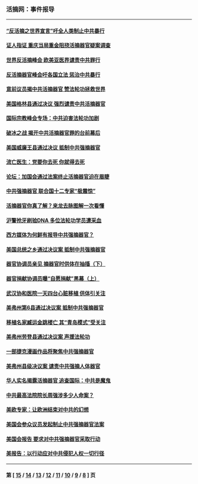 ### 活摘网：事件报导
---
#### [“反活摘之世界宣言”吁全人类制止中共暴行](../../pages/nf5877/n13259730.md?10310430) 
#### [证人指证 重庆当局重金阻挠活摘器官疑案调查](../../pages/nf5877/n13259127.md?10310430) 
#### [世界反活摘峰会 欧美亚医界谴责中共罪行](../../pages/nf5877/n13253550.md?10310430) 
#### [反活摘器官峰会吁各国立法 惩治中共暴行](../../pages/nf5877/n13245052.md?10310430) 
#### [意前议员揭中共活摘器官 赞法轮功拯救世界](../../pages/nf5877/n13203445.md?10310430) 
#### [美国格林县通过决议 强烈谴责中共活摘器官](../../pages/nf5877/n13119367.md?10310430) 
#### [国际宗教峰会专场：中共迫害法轮功加剧](../../pages/nf5877/n13088279.md?10310430) 
#### [破冰之战 揭开中共活摘器官罪的台前幕后](../../pages/nf5877/n13082457.md?10310430) 
#### [美国威廉王县通过决议 抵制中共强摘器官](../../pages/nf5877/n13056521.md?10310430) 
#### [流亡医生：党要你去死 你就得去死](../../pages/nf5877/n13052835.md?10310430) 
#### [论坛：加国会通过法案终止活摘器官迫在眉睫](../../pages/nf5877/n13029839.md?10310430) 
#### [中共强摘器官 联合国十二专家“极震惊”](../../pages/nf5877/n13024313.md?10310430) 
#### [活摘器官你真了解？来龙去脉图解一次看懂](../../pages/nf5877/n13013820.md?10310430) 
#### [沪警抢牙刷验DNA 多位法轮功学员遭采血](../../pages/nf5877/n12969218.md?10310430) 
#### [西方媒体为何鲜有报导中共强摘器官？](../../pages/nf5877/n12932034.md?10310430) 
#### [美国总统之乡通过决议案 抵制中共强摘器官](../../pages/nf5877/n12908242.md?10310430) 
#### [器官协调员亲见 摘器官时供体在抽搐（下）](../../pages/nf5877/n12898622.md?10310430) 
#### [器官捐献协调员曝“自愿捐献”黑幕（上）](../../pages/nf5877/n12878830.md?10310430) 
#### [武汉协和医院一天四台心脏移植 供体引关注](../../pages/nf5877/n12863175.md?10310430) 
#### [美弗州第6县通过决议案 抵制中共强摘器官](../../pages/nf5877/n12805218.md?10310430) 
#### [移植名家臧运金跳楼亡 其“青岛模式”受关注](../../pages/nf5877/n12803746.md?10310430) 
#### [美弗州劳登县通过决议案 声援法轮功](../../pages/nf5877/n12785715.md?10310430) 
#### [一部捷克漫画作品将聚焦中共强摘器官](../../pages/nf5877/n12785954.md?10310430) 
#### [美弗州县级决议案 谴责中共强摘人体器官](../../pages/nf5877/n12721290.md?10310430) 
#### [华人实名揭露活摘器官 追查国际：中共是魔鬼](../../pages/nf5877/n12691724.md?10310430) 
#### [中共最高法院院长周强涉多少人命案？](../../pages/nf5877/n12678074.md?10310430) 
#### [美欧专家：让欧洲结束对中共的幻想](../../pages/nf5877/n12652921.md?10310430) 
#### [美国会参众议员发起制止中共强摘器官法案](../../pages/nf5877/n12627668.md?10310430) 
#### [美国会报告 要求对中共强摘器官采取行动](../../pages/nf5877/n12448233.md?10310430) 
#### [美报告：以行动应对中共侵犯人权一切行径](../../pages/nf5877/n12443204.md?10310430) 

---
#### 第 [ [15](./15.md?10310430) / [14](./14.md?10310430) / [13](./13.md?10310430) / [12](./12.md?10310430) / [11](./11.md?10310430) / [10](./10.md?10310430) / [9](./9.md?10310430) / [8](./8.md?10310430) ] 页

